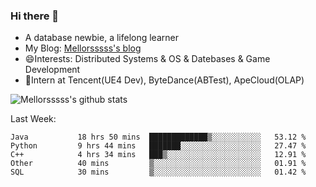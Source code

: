 ### Hi there 👋

- A database newbie, a lifelong learner
- My Blog: [Mellorsssss's blog](https://mellorsssss.com/)
- 😄Interests: Distributed Systems & OS & Datebases & Game Development
- 🤔Intern at Tencent(UE4 Dev), ByteDance(ABTest), ApeCloud(OLAP)


![Mellorsssss's github stats](https://github-readme-stats.vercel.app/api?username=Mellorsssss&show_icons=true&theme=radical&count_private=true)

<!-- ![Top Langs](https://github-readme-stats.vercel.app/api/top-langs/?username=anuraghazra&hide=javascript,html,typescript,css,glsl) -->

<!--
**Mellorsssss/Mellorsssss** is a ✨ _special_ ✨ repository because its `README.md` (this file) appears on your GitHub profile.

Here are some ideas to get you started:

- 🔭 I’m currently working on ...
- 🌱 I’m currently learning ...
- 👯 I’m looking to collaborate on ...
- 🤔 I’m looking for help with ...
- 💬 Ask me about ...
- 📫 How to reach me: ...
- 😄 Pronouns: ...
- ⚡ Fun fact: ...
-->

Last Week:
<!--START_SECTION:waka-->

```text
Java           18 hrs 50 mins  █████████████▒░░░░░░░░░░░   53.12 %
Python         9 hrs 44 mins   ███████░░░░░░░░░░░░░░░░░░   27.47 %
C++            4 hrs 34 mins   ███▒░░░░░░░░░░░░░░░░░░░░░   12.91 %
Other          40 mins         ▒░░░░░░░░░░░░░░░░░░░░░░░░   01.91 %
SQL            30 mins         ▒░░░░░░░░░░░░░░░░░░░░░░░░   01.42 %
```

<!--END_SECTION:waka-->
